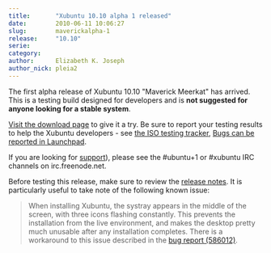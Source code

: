 ```yaml
---
title:       "Xubuntu 10.10 alpha 1 released"
date:        2010-06-11 10:06:27
slug:        maverickalpha-1
release:     "10.10"
serie:       
category:    
author:      Elizabeth K. Joseph
author_nick: pleia2
---
```


The first alpha release of Xubuntu 10.10 "Maverick Meerkat" has arrived. This is a testing build designed for developers and is **not suggested for anyone looking for a stable system**.

[Visit the download page](http://cdimage.ubuntu.com/xubuntu/releases/10.10/alpha-1/) to give it a try. Be sure to report your testing results to help the Xubuntu developers - see [the ISO testing tracker](http://iso.qa.ubuntu.com/qatracker/build/xubuntu/all), [Bugs can be reported in Launchpad](https://launchpad.net/ubuntu/+filebug/).

If you are looking for [support](/help)), please see the #ubuntu+1 or #xubuntu IRC channels on irc.freenode.net.

Before testing this release, make sure to review the [release notes](http://www.ubuntu.com/testing/maverick/alpha1). It is particularly useful to take note of the following known issue:

> When installing Xubuntu, the systray appears in the middle of the screen, with three icons flashing constantly. This prevents the installation from the live environment, and makes the desktop pretty much unusable after any installation completes. There is a workaround to this issue described in the [bug report (586012)](https://bugs.launchpad.net/bugs/586012).
